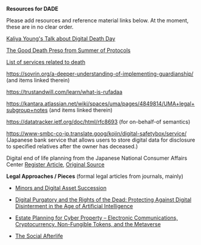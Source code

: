 **Resources for DADE**

Please add resources and reference material links below.  At the moment, these are in no clear order.

[Kaliya Young's Talk about Digital Death Day](https://vimeo.com/42481807)


[The Good Death Preso from Summer of Protocols](https://www.youtube.com/watch?v=8sbGALYWcrA)


[List of services related to death](https://www.thedigitalbeyond.com/online-services-list/)

https://sovrin.org/a-deeper-understanding-of-implementing-guardianship/ (and items linked therein)

https://trustandwill.com/learn/what-is-rufadaa

https://kantara.atlassian.net/wiki/spaces/uma/pages/4849814/UMA+legal+subgroup+notes (and items linked therein)

https://datatracker.ietf.org/doc/html/rfc8693 (for on-behalf-of semantics)

https://www-smbc-co-jp.translate.goog/kojin/digital-safetybox/service/ (Japanese bank service that allows users to store digital data for disclosure to specified relatives after the owner has deceased.)

Digital end of life planning from the Japanese National Consumer Affairs Center [Register Article](https://www.theregister.com/2024/11/21/japan_digital_end_of_life/), [Original Source](https://www.kokusen.go.jp/news/data/n-20241120_1.html)



**Legal Approaches / Pieces** (formal legal articles from journals, mainly)

- [Minors and Digital Asset Succession](https://ilr.law.uiowa.edu/sites/ilr.law.uiowa.edu/files/2022-10/Minors%20and%20Digital%20Asset%20Succession.pdf)

- [Digital Purgatory and the Rights of the Dead: Protecting Against Digital Disinterment in the Age of Artificial Intelligence](https://download.ssrn.com/24/04/15/ssrn_id4795193_code6259402.pdf?response-content-disposition=inline&X-Amz-Security-Token=IQoJb3JpZ2luX2VjEMj%2F%2F%2F%2F%2F%2F%2F%2F%2F%2FwEaCXVzLWVhc3QtMSJGMEQCIBa5Ym2DN%2B60iXy0u4y%2BDkLuY8UeAk%2B4a1SuhJYfOI8AAiAh5VAlvQ4Y%2Fbx9PY3R2f77LMVAOt%2BWAHOeJYJUmoKY2yq9BQgwEAQaDDMwODQ3NTMwMTI1NyIMQd9hSFpOwrXluSgPKpoFfusS03ShPt5HUKBeZ4Q%2BhYjx5jGfhxaikoMvFoUqPCUGZD15qhxCcVQAT8c%2B0zSeDQLfHQ8QWVROiLz%2FbL2B4t9pWAAl4O5B%2B6VmdMAcZWHDMEYctdm5qTcOy%2B6LPqy2tzhCR9dwAa9HPy%2Fupx558Q3BSf7%2BOK04s91UEKzn7tKble4WBTERr0fDxfNWqz9cMBy9v1uGkaKFTc0UTVbhjPaoGRO2GZPjn4PsYtkGFEFqkCj6Fk2NGj6IVuRYmu0MLmRPoOfVFJwopS%2B1k5fkatGrm60D3EmIVy8GE1oqnhHp0sK12FZG5idOgNjPclQjRlazTuLaj3rB4LSHhPY0%2Be8ptHxZBRlcTrveCO1Hn74Gl%2FvrgkLjvUMfd0TJwSNztpeKDOWye7NgbFRK1ZDm6UlpbELVFuNgDcEGOj8etFCgpGCaOan6P85DhEoXbgV35wfn4D8TqEUMRgOSotpX3gBwdkiFJ3elCvvFQ2ANjZohjmJW6sruZAruInUwICsq5S9lVlER95GMeXn9CidNU0LhRU5RhcghLWjb3riDEvBgRS8zUHHT7m1%2BTmwfvXnQ%2FWxJLbt1lauizFvBqEZfxkdsh5T%2BxQVPlMuOBK2tT6ywur%2Fw59K8Kt%2FlmcdtBSBk%2F%2FEmL7QTWTPHGOVenshBk8Nqoel2gJXHeI685i%2FF9ffgCctxSnbHJLC1kbGu%2FhwWrYRpgJX3gnsCwQH3BVGZmW%2BCG0daC9n1Q7MIUFVol5PQps87FfRqUpTPozSJxPtVQ8EKYkacx%2BZjoycT0RoxTxLe3pVpY1SasOcZcxx4mpEcHh1EMlgiO%2F9%2FIpXXKvnpFBjMNkNp7M7uHItx457RKbepk5rTwW9Wwi7DyXHyPlaCkbArULaJ1lyQMJbPxLgGOrIBZg0cRiLoH3LJ16o2qQiGMjPDQFVq5y%2BJParN3DH2gLDL9KFJik1NU%2ByMBDz07FxNJL5gKXSb9O%2FcCZ7FWhSVSUykwhL5XoQDrleahs421eta%2FrXXF6pLqKAx5nDca1LoFVdXs3IsnD3l5eU8h%2Be3MuPbIzitedfbfcmLS84dkrbgROsag3YNfV4tqizU5rOiLE22%2F2lHhAppES5SZvFqjnyJCJIUeB0eeZum7w6bx%2Fln4g%3D%3D&X-Amz-Algorithm=AWS4-HMAC-SHA256&X-Amz-Date=20241017T162718Z&X-Amz-SignedHeaders=host&X-Amz-Expires=300&X-Amz-Credential=ASIAUPUUPRWESWF72PUI%2F20241017%2Fus-east-1%2Fs3%2Faws4_request&X-Amz-Signature=abeab5779e79b8cdea3d0d05ba2e40fed3a9a63446ff6db9c4e24f7d275a9581&abstractId=4620092)

- [Estate Planning for Cyber Property – Electronic Communications, Cryptocurrency, Non-Fungible Tokens, and the Metaverse](https://epj.us/article/94177)

- [The Social Afterlife](https://jolt.law.harvard.edu/assets/articlePDFs/v33/33HarvJLTech329.pdf)



